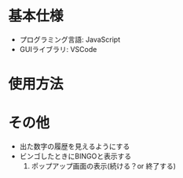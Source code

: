 # 基本仕様
- プログラミング言語: JavaScript
- GUIライブラリ: VSCode
  
# 使用方法

# その他
- 出た数字の履歴を見えるようにする
- ビンゴしたときにBINGOと表示する
  1. ポップアップ画面の表示(続ける？or 終了する)
